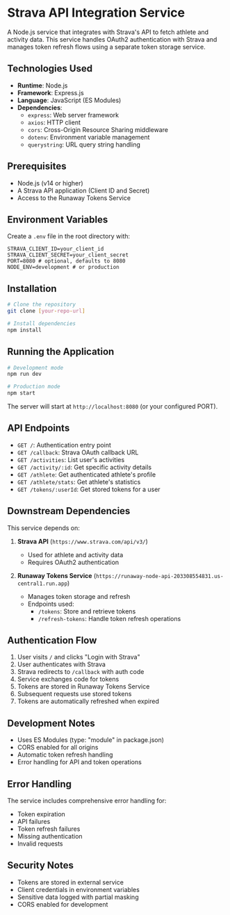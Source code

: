 # Strava API Integration Service

A Node.js service that integrates with Strava's API to fetch athlete and activity data. This service handles OAuth2 authentication with Strava and manages token refresh flows using a separate token storage service.

## Technologies Used

- **Runtime**: Node.js
- **Framework**: Express.js
- **Language**: JavaScript (ES Modules)
- **Dependencies**:
  - `express`: Web server framework
  - `axios`: HTTP client
  - `cors`: Cross-Origin Resource Sharing middleware
  - `dotenv`: Environment variable management
  - `querystring`: URL query string handling

## Prerequisites

- Node.js (v14 or higher)
- A Strava API application (Client ID and Secret)
- Access to the Runaway Tokens Service

## Environment Variables

Create a `.env` file in the root directory with:

```env
STRAVA_CLIENT_ID=your_client_id
STRAVA_CLIENT_SECRET=your_client_secret
PORT=8080 # optional, defaults to 8080
NODE_ENV=development # or production
```

## Installation

```bash
# Clone the repository
git clone [your-repo-url]

# Install dependencies
npm install
```

## Running the Application

```bash
# Development mode
npm run dev

# Production mode
npm start
```

The server will start at `http://localhost:8080` (or your configured PORT).

## API Endpoints

- `GET /`: Authentication entry point
- `GET /callback`: Strava OAuth callback URL
- `GET /activities`: List user's activities
- `GET /activity/:id`: Get specific activity details
- `GET /athlete`: Get authenticated athlete's profile
- `GET /athlete/stats`: Get athlete's statistics
- `GET /tokens/:userId`: Get stored tokens for a user

## Downstream Dependencies

This service depends on:
1. **Strava API** (`https://www.strava.com/api/v3/`)
   - Used for athlete and activity data
   - Requires OAuth2 authentication

2. **Runaway Tokens Service** (`https://runaway-node-api-203308554831.us-central1.run.app`)
   - Manages token storage and refresh
   - Endpoints used:
     - `/tokens`: Store and retrieve tokens
     - `/refresh-tokens`: Handle token refresh operations

## Authentication Flow

1. User visits `/` and clicks "Login with Strava"
2. User authenticates with Strava
3. Strava redirects to `/callback` with auth code
4. Service exchanges code for tokens
5. Tokens are stored in Runaway Tokens Service
6. Subsequent requests use stored tokens
7. Tokens are automatically refreshed when expired

## Development Notes

- Uses ES Modules (type: "module" in package.json)
- CORS enabled for all origins
- Automatic token refresh handling
- Error handling for API and token operations

## Error Handling

The service includes comprehensive error handling for:
- Token expiration
- API failures
- Token refresh failures
- Missing authentication
- Invalid requests

## Security Notes

- Tokens are stored in external service
- Client credentials in environment variables
- Sensitive data logged with partial masking
- CORS enabled for development 
